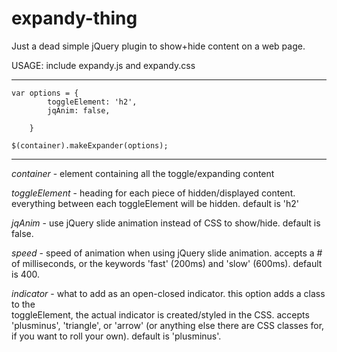 expandy-thing
=============

Just a dead simple jQuery plugin to show+hide content on a web page.

USAGE: include expandy.js and expandy.css

---------------------------------------
```
var options = {
        toggleElement: 'h2',
        jqAnim: false,
        
    }
    
$(container).makeExpander(options);
```
---------------------------------------

*container* - element containing all the toggle/expanding content

*toggleElement* - heading for each piece of hidden/displayed content. everything between each toggleElement will be hidden. default is 'h2'

*jqAnim* - use jQuery slide animation instead of CSS to show/hide. default is false.

*speed* - speed of animation when using jQuery slide animation. accepts a # of milliseconds, or the keywords 'fast' (200ms) and 'slow' (600ms). default is 400.

*indicator* - what to add as an open-closed indicator. this option adds a class to the  
toggleElement, the actual indicator is created/styled in the CSS. accepts 'plusminus', 'triangle', or 'arrow' (or anything else there are CSS classes for, if you want to roll your own). default is 'plusminus'. 
